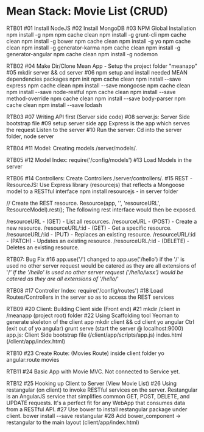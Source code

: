 # Mean Stack: Movie List (CRUD)

RTB01
#01 Install NodeJS
#02 Install MongoDB
#03 NPM Global Installation
   npm install -g npm
   npm cache clean
   npm install -g grunt-cli 
   npm cache clean
   npm install -g bower 
   npm cache clean
   npm install -g yo 
   npm cache clean
   npm install -g generator-karma 
   npm cache clean
   npm install -g generator-angular
   npm cache clean
   npm install -g nodemon


RTB02
#04 Make Dir/Clone Mean App - Setup the project folder "meanapp"
#05 mkdir server && cd server
#06 npm setup and install needed MEAN dependencies packages
   npm init
   npm cache clean
   npm install --save express
   npm cache clean
   npm install --save mongoose
   npm cache clean
   npm install --save node-restful
   npm cache clean
   npm install --save method-override
   npm cache clean
   npm install --save body-parser
   npm cache clean
   npm install --save lodash


RTB03
#07 Writing API first (Server side code)
#08 server.js: Server Side bootstrap file
#09 setup server side app
   Express is the app which serves the request
   Listen to the server
#10 Run the server: Cd into the server folder, node server


RTB04
#11 Model: Creating models /server/models/*.*


RTB05
#12 Model Index: require('/config/models')
#13 Load Models in the server


RTB06
#14 Controllers: Create Controllers /server/controllers/*.*
#15 REST - ResourceJS: Use Express library (resourcejs) that reflects a Mongoose model to a RESTful interface
  npm install resourcejs - in server folder
  
  // Create the REST resource. 
  Resource(app, '', 'resourceURL', ResourceModel).rest();
  The following rest interface would then be exposed.

  /resourceURL - (GET) - List all resources.
  /resourceURL - (POST) - Create a new resource.
  /resourceURL/:id - (GET) - Get a specific resource.
  /resourceURL/:id - (PUT) - Replaces an existing resource.
  /resourceURL/:id - (PATCH) - Updates an existing resource.
  /resourceURL/:id - (DELETE) - Deletes an existing resource.


RTB07: Bug Fix
#16 app.use('/') changed to app.use('/hello')
  if the '/' is used no other server request would be catered as they are all extensions of '/*'
  if the '/hello' is used no other server request ('/hello/wsx') would be catered as they are all extensions of '/hello/*'


RTB08
#17 Controller Index: require('/config/routes')
#18 Load Routes/Controllers in the server so as to access the REST services


RTB09
#20 Client: Building Client side (Front end)
#21 mkdir /client in /meanapp (project root) folder
#22 Using Scaffolding tool Yeoman to generate skeleton of the client app
	mkdir client && cd client
	yo angular
	Ctrl (exit out of yo angular)
	grunt serve (start the server @ localhost:9000) 
	app.js: Client Side bootstrap file (/client/app/scripts/app.js)
	indes.html (/client/app/index.html)


RTB10
#23 Create Route: (Movies Route) inside client folder
	yo angular:route movies

RTB11
#24 Basic App with Movie MVC. Not connected to Service yet.

RTB12
#25 Hooking up Client to Server (View Movie List)
#26 Using restangular (on client) to invoke RESTful services on the server.
	Restangular is an AngularJS service that simplifies common GET, POST, DELETE, and UPDATE requests.
	It's a perfect fit for any WebApp that consumes data from a RESTful API.
#27 Use bower to install restangular package under client.
	bower install --save restangular
#28 Add bower_component -> restangular to the main layout (client/app/index.html)








